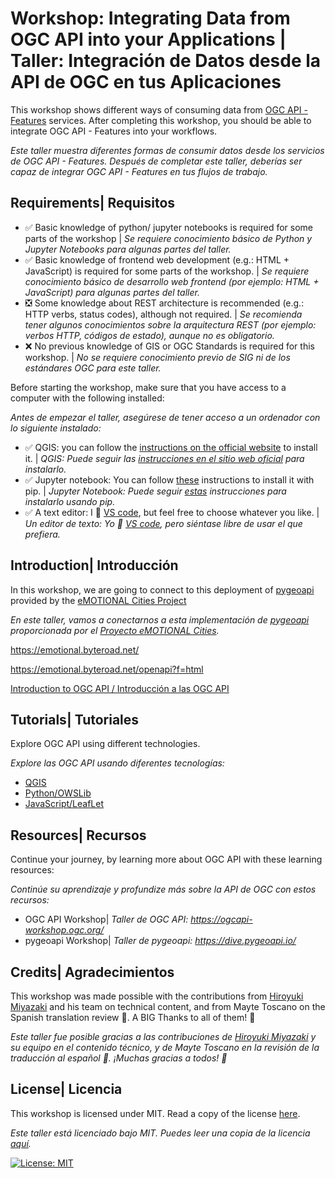 # Workshop: Integrating Data from OGC API into your Applications | Taller: Integración de Datos desde la API de OGC en tus Aplicaciones

This workshop shows different ways of consuming data from [OGC API - Features](https://features.developer.ogc.org/) services. After completing this workshop, you should be able to integrate OGC API - Features into your workflows.

_Este taller muestra diferentes formas de consumir datos desde los servicios de OGC API - Features.
Después de completar este taller, deberías ser capaz de integrar OGC API - Features en tus flujos de trabajo._

## Requirements| Requisitos

* ✅ Basic knowledge of python/ jupyter notebooks is required for some parts of the workshop | _Se requiere conocimiento básico de Python y Jupyter Notebooks para algunas partes del taller._
* ✅ Basic knowledge of frontend web development (e.g.: HTML + JavaScript) is required for some parts of the workshop. | _Se requiere conocimiento básico de desarrollo web frontend (por ejemplo: HTML + JavaScript) para algunas partes del taller._
* ❎ Some knowledge about REST architecture is recommended (e.g.: HTTP verbs, status codes), although not required. | _Se recomienda tener algunos conocimientos sobre la arquitectura REST (por ejemplo: verbos HTTP, códigos de estado), aunque no es obligatorio._
* ❌ No previous knowledge of GIS or OGC Standards is required for this workshop. | _No se requiere conocimiento previo de SIG ni de los estándares OGC para este taller._

Before starting the workshop, make sure that you have access to a computer with the following installed:

_Antes de empezar el taller, asegúrese de tener acceso a un ordenador con lo siguiente instalado:_

* ✅ QGIS: you can follow the [instructions on the official website](https://qgis.org/resources/installation-guide/) to install it. | _QGIS: Puede seguir las [instrucciones en el sitio web oficial](https://qgis.org/resources/installation-guide/) para instalarlo._
* ✅ Jupyter notebook: You can follow [these](https://jupyter.org/install) instructions to install it with pip. | _Jupyter Notebook: Puede seguir [estas](https://jupyter.org/install) instrucciones para instalarlo usando pip._
* ✅ A text editor: I 💙 [VS code](https://code.visualstudio.com/), but feel free to choose whatever you like. | _Un editor de texto: Yo 💙 [VS code](https://code.visualstudio.com/), pero siéntase libre de usar el que prefiera._
  
## Introduction| Introducción

In this workshop, we are going to connect to this deployment of [pygeoapi](https://pygeoapi.io/) provided by the [eMOTIONAL Cities Project](https://emotionalcities-h2020.eu/)

_En este taller, vamos a conectarnos a esta implementación de [pygeoapi](https://pygeoapi.io/) proporcionada por el [Proyecto eMOTIONAL Cities](https://emotionalcities-h2020.eu/)._

https://emotional.byteroad.net/

https://emotional.byteroad.net/openapi?f=html

[Introduction to OGC API / Introducción a las OGC API](https://myogc1-my.sharepoint.com/:p:/g/personal/jsimoes_ogc_org/EZRAbX0oDKhBkNiir_mvHGYBFMOAGlZLury2MCuXnH0Lkg?e=W0ZbhY)

## Tutorials| Tutoriales

Explore OGC API using different technologies.

_Explore las OGC API usando diferentes tecnologías:_

* [QGIS](QGIS.md)
* [Python/OWSLib](python.md)
* [JavaScript/LeafLet](javascript.md)

## Resources| Recursos

Continue your journey, by learning more about OGC API with these learning resources:

_Continúe su aprendizaje y profundize más sobre la API de OGC con estos recursos:_

* OGC API Workshop| _Taller de OGC API: https://ogcapi-workshop.ogc.org/_
* pygeoapi Workshop| _Taller de pygeoapi: https://dive.pygeoapi.io/_

## Credits| Agradecimientos

This workshop was made possible with the contributions from [Hiroyuki Miyazaki](https://github.com/heromiya) and his team on technical content, and from Mayte Toscano on the Spanish translation review 💙. A BIG Thanks to all of them! 🙏

_Este taller fue posible gracias a las contribuciones de [Hiroyuki Miyazaki](https://github.com/heromiya) y su equipo en el contenido técnico, y de Mayte Toscano en la revisión de la traducción al español 💙. ¡Muchas gracias a todos! 🙏_

## License| Licencia

This workshop is licensed under MIT. Read a copy of the license [here](./LICENSE).

_Este taller está licenciado bajo MIT. Puedes leer una copia de la licencia [aquí](./LICENSE)._

[![License: MIT](https://img.shields.io/badge/License-MIT-yellow.svg)](https://opensource.org/licenses/MIT)
